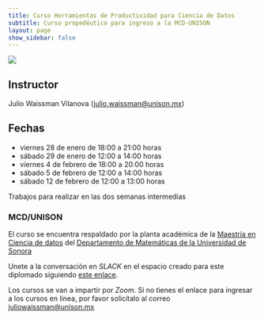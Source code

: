 ```yaml
---
title: Curso Herramientas de Productividad para Ciencia de Datos
subtitle: Curso propedéutico para ingreso a la MCD-UNISON
layout: page
show_sidebar: false
---
```


![](https://mcd.unison.mx/wp-content/themes/awaken/img/logo_mcd.png)

## Instructor

Julio Waissman Vilanova (julio.waissman@unison.mx)

## Fechas

- viernes 28 de enero de 18:00 a 21:00 horas
- sábado 29 de enero de 12:00 a 14:00 horas
- viernes 4 de febrero de 18:00 a 20:00 horas
- sábado 5 de febrero de 12:00 a 14:00 horas
- sábado 12 de febrero de 12:00 a 13:00 horas

Trabajos para realizar en las dos semanas intermedias

### MCD/UNISON

El curso se encuentra respaldado por la planta académica de la [Maestría en Ciencia de datos](https://mcd.unison.mx) del [Departamento de Matemáticas de la Universidad de Sonora](https://www.mat.uson.mx/web/)

Unete a la conversación en *SLACK* en el espacio creado para este diplomado siguiendo [este enlace](https://join.slack.com/t/slack-klk9639/shared_invite/zt-122t9zjld-3v6fQrhrm0s5AQLNDbcT4g).

Los cursos se van a impartir por *Zoom*. Si no tienes el enlace para ingresar a los cursos en linea, por favor solicítalo al correo juliowaissman@unison.mx





